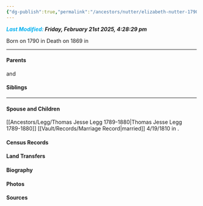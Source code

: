 ```yaml
---
{"dg-publish":true,"permalink":"/ancestors/nutter/elizabeth-nutter-1790-1869/","tags":["Elizabeth-Nutter"]}
---
```


***<font color="#00b0f0">Last Modified:</font> Friday, February 21st 2025, 4:28:29 pm***

Born on  1790 in <!-- link to place -->
Death on 1869 in <!-- link to place -->

---
#### Parents

<!-- Link to father --> and <!-- Link to mother-->
#### Siblings
<!-- Link to sibling -->

---
#### Spouse and Children
[[Ancestors/Legg/Thomas Jesse Legg 1789-1880\|Thomas Jesse Legg 1789-1880]] [[Vault/Records/Marriage Record\|married]] 4/19/1810 in <!-- link to place -->.
<!-- Link to child -->

#### Census Records

#### Land Transfers

#### Biography

#### Photos

#### Sources

